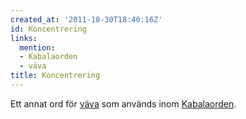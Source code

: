 ```yaml
---
created_at: '2011-10-30T18:40:16Z'
id: Koncentrering
links:
  mention:
  - Kabalaorden
  - väva
title: Koncentrering
---
```


Ett annat ord för [väva] som används inom [Kabalaorden].

  [väva]: väva
  [Kabalaorden]: Kabalaorden
